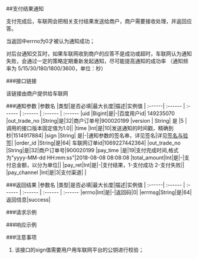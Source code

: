 ##支付结果通知

支付完成后，车联网会把相关支付结果发送给商户，商户需要接收处理，并返回应答。

当返回中errno为0才被认为通知成功；
 
对后台通知交互时，如果车联网收到商户的应答不是成功或超时，车联网认为通知失败，会通过一定的策略定期重新发起通知，尽可能提高通知的成功率 （通知频率为 5/15/30/180/1800/3600，单位：秒）


###接口链接

该链接由商户提供给车联网

###通知参数
 |参数名 |类型|是否必填|最大长度|描述|实例值
| :------| :------ | :------ | :------ | :------ | :------ 
 |uid |Bigint|是|-|百度用户id| 149235070
 |out_trade_no |String|是|32|商户订单号|900020199
 |version | String| 是 |5 |调用的接口版本固定值为1.0||
 |time |Int|是|10|发送通知的时间戳，精确到秒|1514917884|
 |sign |String| 是|-|通知参数的签名串，详见签名|详见[签名与验签](/jie-kou-gui-ze/qian-ming.md)|
 |order_id |String|是|64| 车联网订单id|1069227442364|
 |out_trade_no |String|是|32|商户订单号|900020199
|pay_time |是|19|支付完成时间,格式为"yyyy-MM-dd HH:mm:ss"|2018-08-08 08:08:08
|total_amount|Int|是|-|支付总金额，以分为单位||
|pay_ret|Int|是|-|支付结果，1-支付成功  2-支付失败||
|pay_channel |Int|是|3|支付渠道| |

###返回结果
|参数名 |类型|是否必填|最大长度|描述|实例值
| :------| :------ | :------ | :------ | :------ | :------
|errno|Int|是|-|返回码|0|
|errmsg|String|是|64|返回信息|success| 


###请求示例

###响应示例


###注意事项
1. 该接口的sign值需要用户用车联网平台的公钥进行校验；


